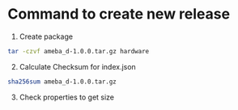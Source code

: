 # Command to create new release

1.  Create package

```Bash
tar -czvf ameba_d-1.0.0.tar.gz hardware
```

2. Calculate Checksum for index.json

```bash
sha256sum ameba_d-1.0.0.tar.gz
```

3. Check properties to get size